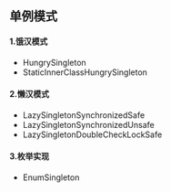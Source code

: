 ## 单例模式
#### 1.饿汉模式
- HungrySingleton 
- StaticInnerClassHungrySingleton
#### 2.懒汉模式
- LazySingletonSynchronizedSafe
- LazySingletonSynchronizedUnsafe
- LazySingletonDoubleCheckLockSafe
#### 3.枚举实现
- EnumSingleton